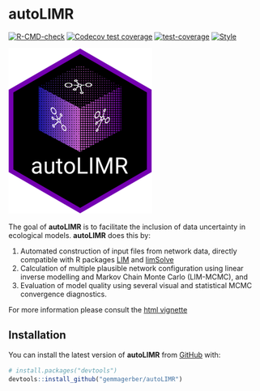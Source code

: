 
<!-- README.md is generated from README.Rmd. Please edit that file -->

# autoLIMR

<!-- badges: start -->

[![R-CMD-check](https://github.com/gemmagerber/autoLIMR/actions/workflows/R-CMD-check.yaml/badge.svg)](https://github.com/gemmagerber/autoLIMR/actions/workflows/R-CMD-check.yaml)
[![Codecov test
coverage](https://codecov.io/gh/gemmagerber/autoLIMR/branch/main/graph/badge.svg)](https://app.codecov.io/gh/gemmagerber/autoLIMR?branch=main)
[![test-coverage](https://github.com/gemmagerber/autoLIMR/actions/workflows/test-coverage.yaml/badge.svg)](https://github.com/gemmagerber/autoLIMR/actions/workflows/test-coverage.yaml)
[![Style](https://github.com/gemmagerber/autoLIMR/actions/workflows/style.yaml/badge.svg)](https://github.com/gemmagerber/autoLIMR/actions/workflows/style.yaml)
<!-- badges: end -->

![autoLIMR](vignettes/images/autoLIMR_logo.png)

The goal of **autoLIMR** is to facilitate the inclusion of data
uncertainty in ecological models. **autoLIMR** does this by:

1.  Automated construction of input files from network data, directly
    compatible with R packages
    [LIM](https://cran.r-project.org/web/packages/LIM/index.html) and
    [limSolve](https://cran.r-project.org/web/packages/limSolve/index.html)
2.  Calculation of multiple plausible network configuration using linear
    inverse modelling and Markov Chain Monte Carlo (LIM-MCMC), and
3.  Evaluation of model quality using several visual and statistical
    MCMC convergence diagnostics.

For more information please consult the [html
vignette](https://gemmagerber.github.io/autoLIMR)

## Installation

You can install the latest version of **autoLIMR** from
[GitHub](https://github.com/) with:

``` r
# install.packages("devtools")
devtools::install_github("gemmagerber/autoLIMR")
```
